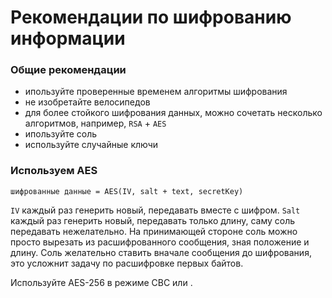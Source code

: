 Рекомендации по шифрованию информации
===

### Общие рекомендации

* ипользуйте проверенные временем алгоритмы шифрования
* не изобретайте велосипедов
* для более стойкого шифрования данных, можно сочетать несколько алгоритмов, например, `RSA` + `AES`
* ипользуйте соль
* используйте случайные ключи

### Используем AES

	шифрованные данные = AES(IV, salt + text, secretKey)
	
`IV` каждый раз генерить новый, передавать вместе с шифром.
`Salt` каждый раз генерить новый, передавать только длину, саму соль передавать нежелательно.
На принимающей стороне соль можно просто вырезать из расшифрованного сообщения, зная положение и длину.
Соль желательно ставить вначале сообщения до шифрования, это усложнит задачу по расшифровке первых байтов.

Используйте AES-256 в режиме CBC или .
